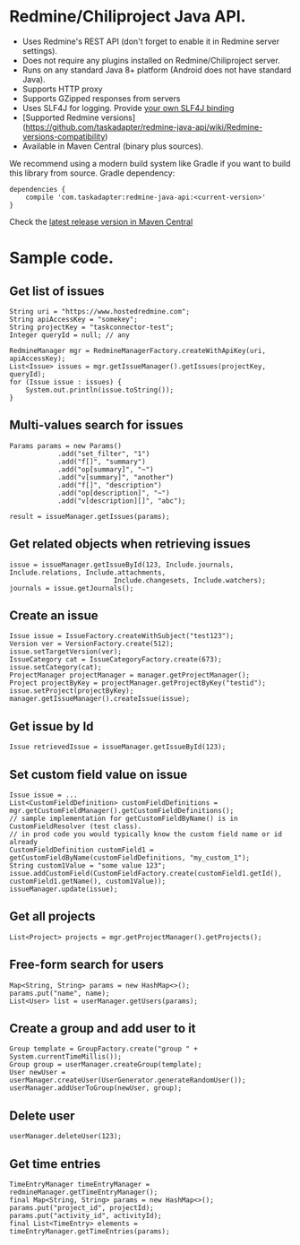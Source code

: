 # Redmine/Chiliproject Java API.

* Uses Redmine's REST API (don't forget to enable it in Redmine server settings).
* Does not require any plugins installed on Redmine/Chiliproject server.
* Runs on any standard Java 8+ platform (Android does not have standard Java).
* Supports HTTP proxy
* Supports GZipped responses from servers
* Uses SLF4J for logging. Provide [your own SLF4J binding](http://www.slf4j.org/codes.html#StaticLoggerBinder)
* [Supported Redmine versions] (https://github.com/taskadapter/redmine-java-api/wiki/Redmine-versions-compatibility)
* Available in Maven Central (binary plus sources).

We recommend using a modern build system like Gradle if you want to build this library from source.
Gradle dependency:

    dependencies {
        compile 'com.taskadapter:redmine-java-api:<current-version>'
    }

Check the [latest release version in Maven Central](http://search.maven.org/#search%7Cgav%7C1%7Cg%3A%22com.taskadapter%22%20AND%20a%3A%22redmine-java-api%22)

# Sample code.

## Get list of issues

    String uri = "https://www.hostedredmine.com";
    String apiAccessKey = "somekey";
    String projectKey = "taskconnector-test";
    Integer queryId = null; // any

    RedmineManager mgr = RedmineManagerFactory.createWithApiKey(uri, apiAccessKey);
    List<Issue> issues = mgr.getIssueManager().getIssues(projectKey, queryId);
    for (Issue issue : issues) {
        System.out.println(issue.toString());
    }

## Multi-values search for issues


    Params params = new Params()
                .add("set_filter", "1")
                .add("f[]", "summary")
                .add("op[summary]", "~")
                .add("v[summary]", "another")
                .add("f[]", "description")
                .add("op[description]", "~")
                .add("v[description][]", "abc");

    result = issueManager.getIssues(params);

## Get related objects when retrieving issues
    
    issue = issueManager.getIssueById(123, Include.journals, Include.relations, Include.attachments, 
                              Include.changesets, Include.watchers);
    journals = issue.getJournals();


## Create an issue

    Issue issue = IssueFactory.createWithSubject("test123");
	Version ver = VersionFactory.create(512);
	issue.setTargetVersion(ver);
	IssueCategory cat = IssueCategoryFactory.create(673);
	issue.setCategory(cat);
    ProjectManager projectManager = manager.getProjectManager();
    Project projectByKey = projectManager.getProjectByKey("testid");
    issue.setProject(projectByKey);
    manager.getIssueManager().createIssue(issue);

## Get issue by Id
    Issue retrievedIssue = issueManager.getIssueById(123);

## Set custom field value on issue 
    Issue issue = ...
    List<CustomFieldDefinition> customFieldDefinitions = mgr.getCustomFieldManager().getCustomFieldDefinitions();
    // sample implementation for getCustomFieldByName() is in CustomFieldResolver (test class).
    // in prod code you would typically know the custom field name or id already 
    CustomFieldDefinition customField1 = getCustomFieldByName(customFieldDefinitions, "my_custom_1");
    String custom1Value = "some value 123";
    issue.addCustomField(CustomFieldFactory.create(customField1.getId(), customField1.getName(), custom1Value));
    issueManager.update(issue);

## Get all projects

    List<Project> projects = mgr.getProjectManager().getProjects();

## Free-form search for users
    Map<String, String> params = new HashMap<>();
    params.put("name", name);
    List<User> list = userManager.getUsers(params);

## Create a group and add user to it

    Group template = GroupFactory.create("group " + System.currentTimeMillis());
    Group group = userManager.createGroup(template);
    User newUser = userManager.createUser(UserGenerator.generateRandomUser());
    userManager.addUserToGroup(newUser, group);

##  Delete user
    userManager.deleteUser(123);

## Get time entries
    TimeEntryManager timeEntryManager = redmineManager.getTimeEntryManager();
    final Map<String, String> params = new HashMap<>();
    params.put("project_id", projectId);
    params.put("activity_id", activityId);
    final List<TimeEntry> elements = timeEntryManager.getTimeEntries(params);
